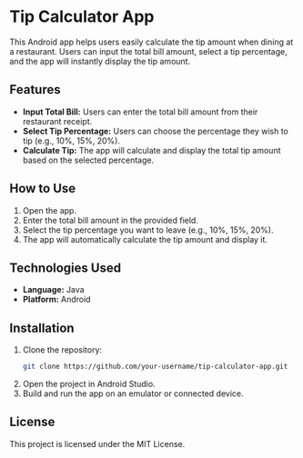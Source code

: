 # Tip Calculator App

This Android app helps users easily calculate the tip amount when dining at a restaurant. Users can input the total bill amount, select a tip percentage, and the app will instantly display the tip amount.

## Features
- **Input Total Bill:** Users can enter the total bill amount from their restaurant receipt.
- **Select Tip Percentage:** Users can choose the percentage they wish to tip (e.g., 10%, 15%, 20%).
- **Calculate Tip:** The app will calculate and display the total tip amount based on the selected percentage.

## How to Use
1. Open the app.
2. Enter the total bill amount in the provided field.
3. Select the tip percentage you want to leave (e.g., 10%, 15%, 20%).
4. The app will automatically calculate the tip amount and display it.

## Technologies Used
- **Language:** Java
- **Platform:** Android

## Installation
1. Clone the repository:
    ```bash
    git clone https://github.com/your-username/tip-calculator-app.git
    ```
2. Open the project in Android Studio.
3. Build and run the app on an emulator or connected device.

## License
This project is licensed under the MIT License.

